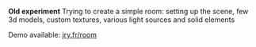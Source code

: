 **Old experiment**
Trying to create a simple room:
setting up the scene, few 3d models, custom textures, various light sources and solid elements

Demo available: [jry.fr/room](https://www.jry.fr/room/ "jry.fr/room")
